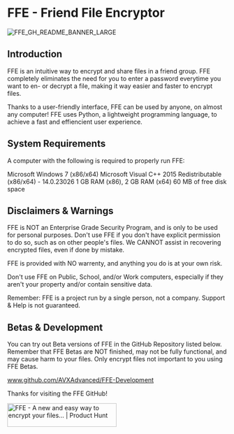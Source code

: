 # FFE - Friend File Encryptor

![FFE_GH_README_BANNER_LARGE](https://drive.google.com/uc?export=view&id=1LsirlO9W3T_D2NGj7jujuzg-nt3XP-M6)

## Introduction

FFE is an intuitive way to encrypt and share files in a friend group. 
FFE completely eliminates the need for you to enter a password everytime you want to en- or decrypt a file, making it way easier and faster to encrypt files.

Thanks to a user-friendly interface, FFE can be used by anyone, on almost any computer!
FFE uses Python, a lightweight programming language, to achieve a fast and effiencient user experience.

## System Requirements

A computer with the following is required to properly run FFE:

Microsoft Windows 7 (x86/x64)
Microsoft Visual C++ 2015 Redistributable (x86/x64) - 14.0.23026
1 GB RAM (x86), 2 GB RAM (x64)
60 MB of free disk space

## Disclaimers & Warnings

FFE is NOT an Enterprise Grade Security Program, and is only to be used for personal purposes. 
Don't use FFE if you don't have explicit permission to do so, such as on other people's files.
We CANNOT assist in recovering encrypted files, even if done by mistake. 

FFE is provided with NO warrenty, and anything you do is at your own risk.

Don't use FFE on Public, School, and/or Work computers, especially if they aren't your property and/or contain sensitive data.

Remember: FFE is a project run by a single person, not a company. 
Support & Help is not guaranteed. 

## Betas & Development

You can try out Beta versions of FFE in the GitHub Repository listed below.
Remember that FFE Betas are NOT finished, may not be fully functional, and may cause harm to your files.
Only encrypt files not important to you using FFE Betas.

www.github.com/AVXAdvanced/FFE-Development

Thanks for visiting the FFE GitHub!

<a href="https://www.producthunt.com/posts/ffe?embed=true&utm_source=badge-featured&utm_medium=badge&utm_souce=badge-ffe" target="_blank"><img src="https://api.producthunt.com/widgets/embed-image/v1/featured.svg?post_id=939181&theme=light&t=1741449609010" alt="FFE - A&#0032;new&#0032;and&#0032;easy&#0032;way&#0032;to&#0032;encrypt&#0032;your&#0032;files&#0046;&#0046;&#0046; | Product Hunt" style="width: 250px; height: 54px;" width="250" height="54" /></a>
